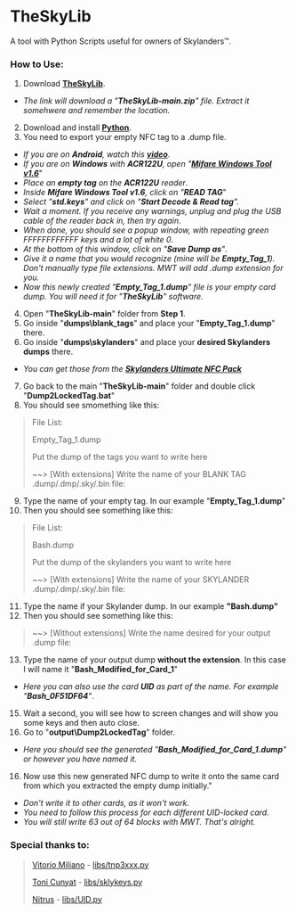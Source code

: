 # TheSkyLib
A tool with Python Scripts useful for owners of Skylanders™.

### How to Use:

1. Download **[TheSkyLib](https://github.com/DevZillion/TheSkyLib/archive/refs/heads/main.zip)**.
  - _The link will download a "**TheSkyLib-main.zip**" file. Extract it somehwere and remember the location._
2. Download and install **[Python](https://www.python.org/ftp/python/3.12.6/python-3.12.6-amd64.exe)**.
3. You need to export your empty NFC tag to a .dump file.
  - _If you are on **Android**, watch this **[video](https://www.youtube.com/watch?v=hhT0tAHdcMc)**_.
  - _If you are on **Windows** with **ACR122U**, open "**[Mifare Windows Tool v1.6](https://github.com/ElDavoo/Mifare-Windows-Tool-Reborn)**_"
  - _Place an **empty tag** on the **ACR122U** reader_.
  - _Inside **Mifare Windows Tool v1.6**, click on "**READ TAG**_"
  - _Select "**std.keys**" and click on "**Start Decode & Read tag**"._
  - _Wait a moment. If you receive any warnings, unplug and plug the USB cable of the reader back in, then try again_.
  - _When done, you should see a popup window, with repeating green FFFFFFFFFFFF keys and a lot of white 0_.
  - _At the bottom of this window, click on "**Save Dump as**"_.
  - _Give it a name that you would recognize (mine will be **Empty_Tag_1**). Don't manually type file extensions. MWT will add .dump extension for you._
  - _Now this newly created "**Empty_Tag_1.dump**" file is your empty card dump. You will need it for "**TheSkyLib**" software_.
4. Open "**TheSkyLib-main**" folder from **Step 1**.
5. Go inside "**dumps\blank_tags**" and place your "**Empty_Tag_1.dump**" there.
6. Go inside "**dumps\skylanders**" and place your **desired Skylanders dumps** there.
  - _You can get those from the **[Skylanders Ultimate NFC Pack](https://skylandersnfc.github.io/Skylanders-Ultimate-NFC-Pack/)**_
7. Go back to the main "**TheSkyLib-main**" folder and double click "**Dump2LockedTag.bat**"
8. You should see smomething like this:

> File List:
> 
> Empty_Tag_1.dump
> 
> Put the dump of the tags you want to write here
> 
> ~~> [With extensions] Write the name of your BLANK TAG .dump/.dmp/.sky/.bin file:

9. Type the name of your empty tag. In our example "**Empty_Tag_1.dump**"
10. Then you should see something like this:

> File List:
> 
> Bash.dump
> 
> Put the dump of the skylanders you want to write here
> 
> ~~> [With extensions] Write the name of your SKYLANDER .dump/.dmp/.sky/.bin file:

11. Type the name if your Skylander dump. In our example **"Bash.dump"**
12. Then you should see something like this:
    
> ~~> [Without extensions] Write the name desired for your output .dump file:

13. Type the name of your output dump **without the extension**. In this case I will name it "**Bash_Modified_for_Card_1**"
  - _Here you can also use the card **UID** as part of the name. For example "**Bash_0F51DF64**"_.
15. Wait a second, you will see how to screen changes and will show you some keys and then auto close.
16. Go to "**output\Dump2LockedTag**" folder.
  - _Here you should see the generated "**Bash_Modified_for_Card_1.dump**" or however you have named it._
16. Now use this new generated NFC dump to write it onto the same card from which you extracted the empty dump initially."
  - _Don't write it to other cards, as it won't work._
  - _You need to follow this process for each different UID-locked card._
  - _You will still write 63 out of 64 blocks with MWT. That's alright._

### Special thanks to:
>[Vitorio Miliano](http://) - [libs/tnp3xxx.py](https://github.com/DevZillion/TheSkyLib/blob/main/libs/tnp3xxx.py)
>
>[Toni Cunyat](https://github.com/elbuit) - [libs/sklykeys.py](https://github.com/DevZillion/TheSkyLib/blob/main/libs/sklykeys.py)
>
>[Nitrus](https://github.com/Nitrus) - [libs/UID.py](https://github.com/DevZillion/TheSkyLib/blob/main/libs/UID.py)
